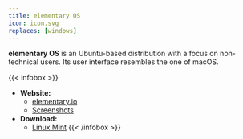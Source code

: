```yaml
---
title: elementary OS
icon: icon.svg
replaces: [windows]
---
```


**elementary OS** is an Ubuntu-based distribution with a focus on non-technical users. Its user interface resembles the one of macOS.

{{< infobox >}}
- **Website:**
    - [elementary.io](https://elementary.io)
    - [Screenshots](https://linuxmint.com/screenshots.php)
- **Download:**
    - [Linux Mint](https://linuxmint.com/download.php)
{{< /infobox >}}